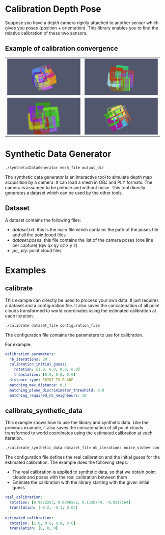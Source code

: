 # Calibration Depth Pose

Suppose you have a depth camera rigidly attached to another sensor which gives you poses (position + orientation).
This library enables you to find the relative calibration of these two sensors.

## Example of calibration convergence

|  |  |
:-------------------------:|:-------------------------:
![Calibration Animation 4](doc/calibration_anim_4.gif "Calibration iterations 2") | ![Calibration Animation Noisy 2](doc/calibration_anim_noisy_2.gif "Calibration iterations noisy 2")
![Calibration Animation Noisy](doc/calibration_anim_noisy.gif "Calibration iterations noisy") | ![Calibration Animation 3](doc/calibration_anim_3.gif "Calibration iterations 3")



# Synthetic Data Generator

```bash
./SyntheticDataGenerator mesh_file output_dir
```

The synthetic data generator is an interactive tool to simulate depth map acquisition by a camera. It can load a mesh in OBJ and PLY formats. The camera is assumed to be pinhole and without noise. This tool directly generates a dataset which can be used by the other tools.


## Dataset
A dataset contains the following files:
  - *dataset.txt*: this is the main file which contains the path of the poses file and all the pointlcoud files
  - *dataset.poses*: this file contains the list of the camera poses (one line per capture) (qw qx qy qz x y z)
  - *pc_.ply*: point cloud files



# Examples

## calibrate

This example can directly be used to process your own data. It just requires a dataset and a configuration file. It also saves the concatenation of all point clouds transformed to world coordinates using the estimated calibration at each iteration.

```bash
./calibrate dataset_file configuration_file

```


The configuration file contains the parameters to use for calibration.

For example:
~~~yaml
calibration_parameters:
  nb_iterations: 20
  calibration_initial_guess:
    rotation: [1.0, 0.0, 0.0, 0.0]
    translation: [0.0, 0.0, 0.0]
  distance_type: POINT_TO_PLANE
  matching_max_distance: 0.1
  matching_plane_discriminator_threshold: 0.8
  matching_required_nb_neighbours: 10
~~~

## calibrate_synthetic_data

This example shows how to use the library and synthetic data. Like the previous example, it also saves the concatenation of all point clouds transformed to world coordinates using the estimated calibration at each iteration.


```bash
./calibrate_synthetic_data dataset_file nb_iterations noise_stddev configuration_file

```


The configuration file defines the real calibration and the initial guess for the estimated calibration.
The example does the following steps:
 - The real calibration is applied to synthetic data, so that we obtain point clouds and poses with the real calibration between them
 - Estimate the calibration with the library starting with the given initial guess

~~~yaml
real_calibration:
  rotation: [0.9872283, 0.0806561, 0.1336749, -0.0317164]
  translation: [-0.2, -0.1, 0.05]

estimated_calibration:
  rotation: [1.0, 0.0, 0.0, 0.0]
  translation: [0, 0, 0]

~~~
